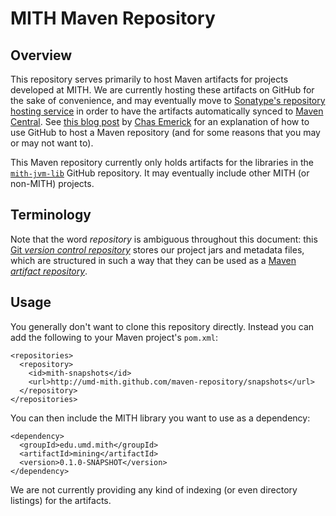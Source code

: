 MITH Maven Repository
=====================

Overview
--------

This repository serves primarily to host Maven artifacts for projects
developed at MITH. We are currently hosting these artifacts on GitHub for the
sake of convenience, and may eventually move to
[Sonatype's repository hosting service](http://www.sonatype.org/nexus/) in
order to have the artifacts automatically synced to
[Maven Central](http://search.maven.org/). See
[this blog post](http://cemerick.com/2010/08/24/hosting-maven-repos-on-github/)
by [Chas Emerick](http://cemerick.com/) for an explanation of how to use
GitHub to host a Maven repository (and for some reasons that you may or may
not want to).

This Maven repository currently only holds artifacts for the libraries in the
[`mith-jvm-lib`](https://github.com/umd-mith/mith-jvm-lib) GitHub repository.
It may eventually include other MITH (or non-MITH) projects.

Terminology
-----------

Note that the word _repository_ is ambiguous throughout this document:
this [Git _version control repository_](http://git-scm.com/) stores our
project jars and metadata files, which are structured in such a way that they
can be used as a
[Maven _artifact repository_](http://maven.apache.org/guides/introduction/introduction-to-repositories.html).

Usage
-----

You generally don't want to clone this repository directly.
Instead you can add the following to your Maven project's `pom.xml`:

    <repositories>
      <repository>
        <id>mith-snapshots</id>
        <url>http://umd-mith.github.com/maven-repository/snapshots</url>
      </repository>
    </repositories>

You can then include the MITH library you want to use as a dependency:

    <dependency>
      <groupId>edu.umd.mith</groupId>
      <artifactId>mining</artifactId>
      <version>0.1.0-SNAPSHOT</version>
    </dependency>

We are not currently providing any kind of indexing (or even directory
listings) for the artifacts.

